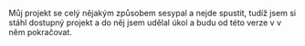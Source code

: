 Můj projekt se celý nějakým způsobem sesypal a nejde spustit, tudíž jsem si stáhl dostupný projekt a do něj jsem udělal úkol a budu od této verze v v něm pokračovat.
